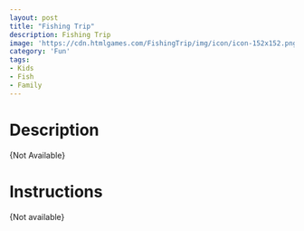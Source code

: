 ```yaml
---
layout: post
title: "Fishing Trip"
description: Fishing Trip
image: 'https://cdn.htmlgames.com/FishingTrip/img/icon/icon-152x152.png'
category: 'Fun'
tags:
- Kids
- Fish
- Family
---
```


<div>
<script src="https://cdn.htmlgames.com/embed.js?game=FishingTrip&amp;width=800&amp;height=480&amp;bgcolor=white"></script>
</div>


# Description

{Not Available}

# Instructions

{Not available}

